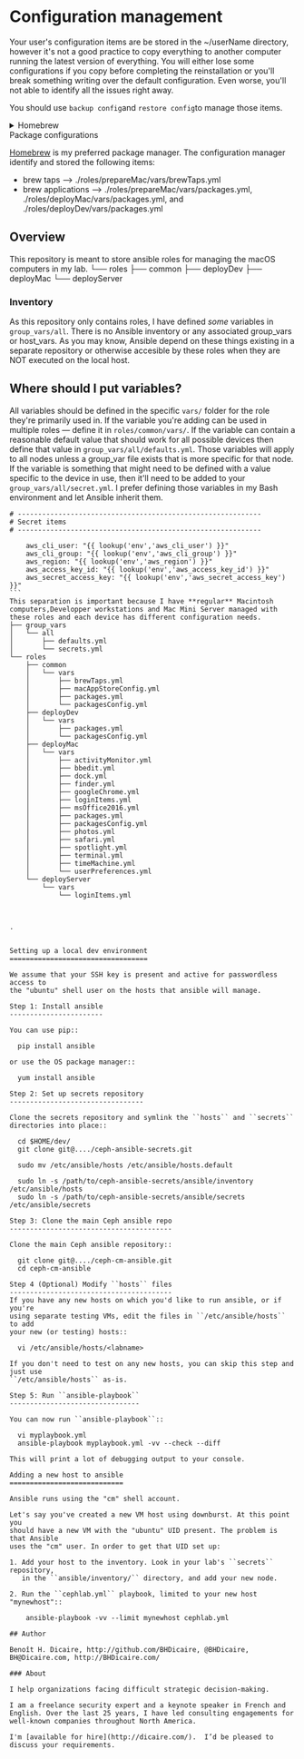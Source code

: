 # Configuration management


Your user's configuration items are be stored in the ~/userName directory, however it's not a good practice to copy everything to another computer running the latest version of everything.  You will either lose some configurations if you copy before completing the reinstallation or you'll break something writing over the default configuration.  Even worse, you'll not able to identify all the issues right away.

You should use ``backup config``and ``restore config``to manage those items.

<details>
<summary>Homebrew</summary>

[Homebrew](https://github.com/Homebrew/homebrew) is my preferred package manager. The configuration manager identify and stored the following items:
* brew taps --> ./roles/prepareMac/vars/brewTaps.yml
* brew applications --> ./roles/prepareMac/vars/packages.yml, ./roles/deployMac/vars/packages.yml, and ./roles/deployDev/vars/packages.yml
</details>
<summary>Package configurations</summary>

[Homebrew](https://github.com/Homebrew/homebrew) is my preferred package manager. The configuration manager identify and stored the following items:
* brew taps --> ./roles/prepareMac/vars/brewTaps.yml
* brew applications --> ./roles/prepareMac/vars/packages.yml, ./roles/deployMac/vars/packages.yml, and ./roles/deployDev/vars/packages.yml
</details>

## Overview
This repository is meant to store ansible roles for managing the macOS computers in my lab.
└── roles
    ├── common
    ├── deployDev
    ├── deployMac
    └── deployServer

### Inventory
As this repository only contains roles, I have defined *some* variables in ``group_vars/all``. There is no Ansible inventory or any associated group_vars or host_vars.
As you may know, Ansible depend on these things existing in a separate repository or otherwise accesible by these roles when they are NOT executed on the local host.
## Where should I put variables?
All variables should be defined in the specific ``vars/`` folder for the role they're primarily used in. If the variable you're adding can be used in multiple roles — define it in ``roles/common/vars/``.
If the variable can contain a reasonable default value that should work for all possible devices then define that value in ``group_vars/all/defaults.yml``. Those variables will apply to all nodes unless a group_var file exists that is more specific for that node.
If the variable is something that might need to be defined with a value specific to the device in use, then it'll need to be added to your ``group_vars/all/secret.yml``. I prefer defining those variables in my Bash environment and let Ansible inherit them.
````
# ------------------------------------------------------------
# Secret items
# ------------------------------------------------------------

    aws_cli_user: "{{ lookup('env','aws_cli_user') }}"
    aws_cli_group: "{{ lookup('env','aws_cli_group') }}"
    aws_region: "{{ lookup('env','aws_region') }}"
    aws_access_key_id: "{{ lookup('env','aws_access_key_id') }}"
    aws_secret_access_key: "{{ lookup('env','aws_secret_access_key') }}"
```
This separation is important because I have **regular** Macintosh computers,Developper workstations and Mac Mini Server managed with these roles and each device has different configuration needs.
├── group_vars
│   └── all
│       ├── defaults.yml
│       └── secrets.yml
└── roles
    ├── common
    │   └── vars
    │       ├── brewTaps.yml
    │       ├── macAppStoreConfig.yml
    │       ├── packages.yml
    │       └── packagesConfig.yml
    ├── deployDev
    │   └── vars
    │       ├── packages.yml
    │       └── packagesConfig.yml
    ├── deployMac
    │   └── vars
    │       ├── activityMonitor.yml
    │       ├── bbedit.yml
    │       ├── dock.yml
    │       ├── finder.yml
    │       ├── googleChrome.yml
    │       ├── loginItems.yml
    │       ├── msOffice2016.yml
    │       ├── packages.yml
    │       ├── packagesConfig.yml
    │       ├── photos.yml
    │       ├── safari.yml
    │       ├── spotlight.yml
    │       ├── terminal.yml
    │       ├── timeMachine.yml
    │       └── userPreferences.yml
    └── deployServer
        └── vars
            └── loginItems.yml



.


Setting up a local dev environment
==================================

We assume that your SSH key is present and active for passwordless access to
the "ubuntu" shell user on the hosts that ansible will manage.

Step 1: Install ansible
-----------------------

You can use pip::

  pip install ansible

or use the OS package manager::

  yum install ansible

Step 2: Set up secrets repository
---------------------------------

Clone the secrets repository and symlink the ``hosts`` and ``secrets``
directories into place::

  cd $HOME/dev/
  git clone git@..../ceph-ansible-secrets.git

  sudo mv /etc/ansible/hosts /etc/ansible/hosts.default

  sudo ln -s /path/to/ceph-ansible-secrets/ansible/inventory /etc/ansible/hosts
  sudo ln -s /path/to/ceph-ansible-secrets/ansible/secrets /etc/ansible/secrets

Step 3: Clone the main Ceph ansible repo
----------------------------------------

Clone the main Ceph ansible repository::

  git clone git@..../ceph-cm-ansible.git
  cd ceph-cm-ansible

Step 4 (Optional) Modify ``hosts`` files
----------------------------------------
If you have any new hosts on which you'd like to run ansible, or if you're
using separate testing VMs, edit the files in ``/etc/ansible/hosts`` to add
your new (or testing) hosts::

  vi /etc/ansible/hosts/<labname>

If you don't need to test on any new hosts, you can skip this step and just use
``/etc/ansible/hosts`` as-is.

Step 5: Run ``ansible-playbook``
--------------------------------

You can now run ``ansible-playbook``::

  vi myplaybook.yml
  ansible-playbook myplaybook.yml -vv --check --diff

This will print a lot of debugging output to your console.

Adding a new host to ansible
============================

Ansible runs using the "cm" shell account.

Let's say you've created a new VM host using downburst. At this point you
should have a new VM with the "ubuntu" UID present. The problem is that Ansible
uses the "cm" user. In order to get that UID set up:

1. Add your host to the inventory. Look in your lab's ``secrets`` repository,
   in the ``ansible/inventory/`` directory, and add your new node.

2. Run the ``cephlab.yml`` playbook, limited to your new host "mynewhost"::

    ansible-playbook -vv --limit mynewhost cephlab.yml

## Author

Benoît H. Dicaire, http://github.com/BHDicaire, @BHDicaire, BH@Dicaire.com, http://BHDicaire.com/

### About

I help organizations facing difficult strategic decision-making.

I am a freelance security expert and a keynote speaker in French and English. Over the last 25 years, I have led consulting engagements for well-known companies throughout North America.

I'm [available for hire](http://dicaire.com/).  I’d be pleased to discuss your requirements.
